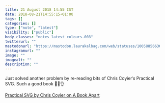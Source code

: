 ```yaml
---
title: 21 August 2018 14:55 IST
date: 2018-08-21T14:55:15+01:00
tags: []
categories: []
type: ["note", "latest"]
visibility: ["public"]
body_classes: "notes latest colours-008"
twitterurl: ""
mastodonurl: "https://mastodon.laurakalbag.com/web/statuses/100588566361785948"
instagramurl: ""
image: ""
imagealt: ""
description: ""
---
```


Just solved another problem by re-reading bits of Chris Coyier’s Practical SVG. Such a good book 📘😙👌 <!--more-->

[Practical SVG by Chris Coyier on A Book Apart](https://abookapart.com/products/practical-svg)